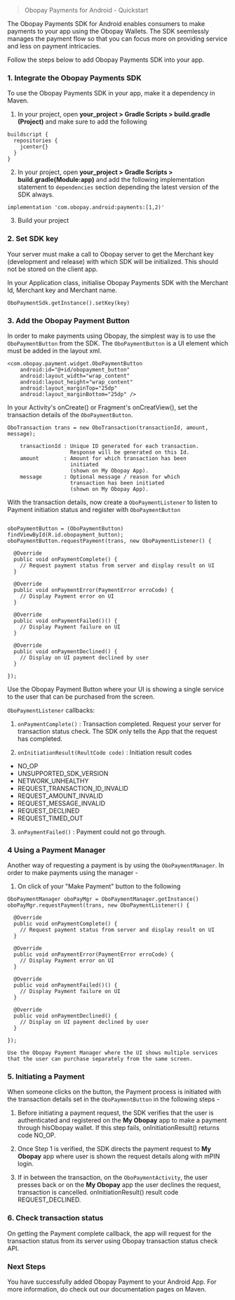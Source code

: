 > Obopay Payments for Android - Quickstart

The Obopay Payments SDK for Android enables consumers to make payments to your app using the Obopay Wallets. The SDK seemlessly manages the payment flow so that you can focus more on providing service and less on payment intricacies.

Follow the steps below to add Obopay Payments SDK into your app.

### 1. Integrate the Obopay Payments SDK

To use the Obopay Payments SDK in your app, make it a dependency in Maven.

1. In your project, open **your_project > Gradle Scripts > build.gradle (Project)** and make sure to add the following

``` 
buildscript {
  repositories {
    jcenter{}
  }
}
```

2. In your project, open **your_project > Gradle Scripts > build.gradle(Module:app)** and add the following implementation statement to `dependencies` section depending the latest version of the SDK always.

```
implementation 'com.obopay.android:payments:[1,2)'
```

3. Build your project

### 2. Set SDK key 

Your server must make a call to Obopay server to get the Merchant key (development and release) with which SDK will be initialized.
This should not be stored on the client app.

In your Application class, initialise Obopay Payments SDK with the Merchant Id, Merchant key and Merchant name.
```
OboPaymentSdk.getInstance().setKey(key)

```

### 3. Add the Obopay Payment Button

In order to make payments using Obopay, the simplest way is to use the `OboPaymentButton` from the SDK. The `OboPaymentButton` is a UI element which must be added in the layout xml. 

```
<com.obopay.payment.widget.OboPaymentButton
    android:id="@+id/obopayment_button"
    android:layout_width="wrap_content"
    android:layout_height="wrap_content"
    android:layout_marginTop="25dp"
    android:layout_marginBottom="25dp" /> 
```

In your Activity's onCreate() or Fragment's onCreatView(), set the transaction details of the `OboPaymentButton`.

```
OboTransaction trans = new OboTransaction(transactionId, amount, message);

    transactionId : Unique ID generated for each transaction. 
                    Response will be generated on this Id.
    amount        : Amount for which transaction has been 
                    initiated 
                    (shown on My Obopay App). 
    message       : Optional message / reason for which 
                    transaction has been initiated 
                    (shown on My Obopay App).

```

With the transaction details, now create a `OboPaymentListener` to listen to Payment initiation status and register with `OboPaymentButton`


```

oboPaymentButton = (OboPaymentButton) findViewById(R.id.obopayment_button);
oboPaymentButton.requestPayment(trans, new OboPaymentListener() {
  
  @Override
  public void onPaymentComplete() {
    // Request payment status from server and display result on UI
  }

  @Override
  public void onPaymentError(PaymentError erroCode) {
    // Display Payment error on UI
  }

  @Override
  public void onPaymentFailed()() {
    // Display Payment failure on UI
  }

  @Override
  public void onPaymentDeclined() {
    // Display on UI payment declined by user
  }

});

```
Use the Obopay Payment Button where your UI is showing a single service to the user that can be purchased from the screen.

`OboPaymentListener` callbacks:

1. `onPaymentComplete()` : Transaction completed. Request your server for transaction status check. The SDK only tells the App that the request has completed.

2. `onInitiationResult(ReultCode code)` : Initiation result codes
  - NO_OP
  - UNSUPPORTED_SDK_VERSION
  - NETWORK_UNHEALTHY
  - REQUEST_TRANSACTION_ID_INVALID
  - REQUEST_AMOUNT_INVALID
  - REQUEST_MESSAGE_INVALID
  - REQUEST_DECLINED 
  - REQUEST_TIMED_OUT

3. `onPaymentFailed()` : Payment could not go through. 
 
### 4 Using a Payment Manager

Another way of requesting a payment is by using the `OboPaymentManager`.
In order to make payments using the manager - 

1. On click of your "Make Payment" button to the following

```
OboPaymentManager oboPayMgr = OboPaymentManager.getInstance()
oboPayMgr.requestPayment(trans, new OboPaymentListener() {
  
  @Override
  public void onPaymentComplete() {
    // Request payment status from server and display result on UI
  }

  @Override
  public void onPaymentError(PaymentError erroCode) {
    // Display Payment error on UI
  }

  @Override
  public void onPaymentFailed()() {
    // Display Payment failure on UI
  }

  @Override
  public void onPaymentDeclined() {
    // Display on UI payment declined by user
  }

});

Use the Obopay Payment Manager where the UI shows multiple services that the user can purchase separately from the same screen.
```

### 5. Initiating a Payment

When someone clicks on the button, the Payment process is initiated with the transaction details set in the `OboPaymentButton` in the following steps - 

1. Before initiating a payment request, the SDK verifies that the user is authenticated and registered on the **My Obopay** app to make a payment through hisObopay  wallet. If this step fails, onInitiationResult() returns  code NO_OP.

2. Once Step 1 is verified, the SDK directs the payment request to **My Obopay** app where user is shown the request details along with mPIN login.

3. If in between the transaction, on the `OboPaymentActivity`, the user presses back or on the **My Obopay** app the user declines the request, transaction is cancelled. onInitiationResult() result code REQUEST_DECLINED.

### 6. Check transaction status

On getting the Payment complete callback, the app will request for the transaction status from its server using Obopay transaction status check API.

### Next Steps
You have successfully added Obopay Payment to your Android App. For more information, do check out our documentation pages on Maven.
